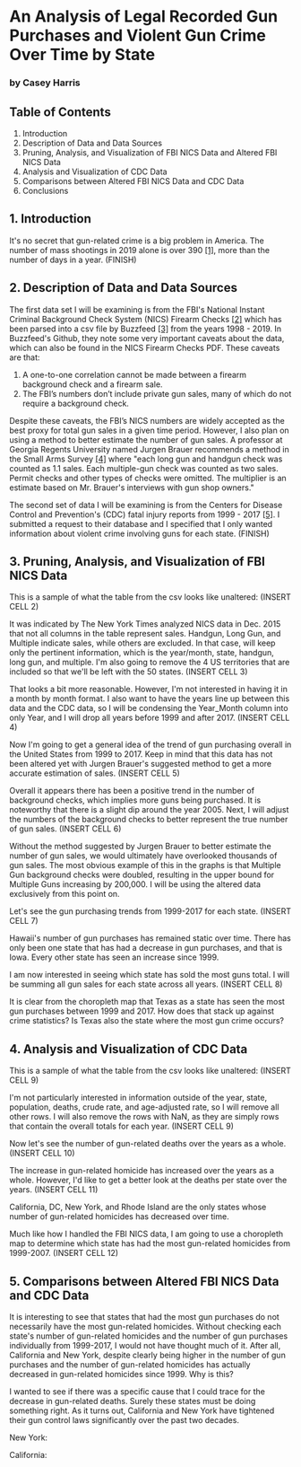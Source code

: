# An Analysis of Legal Recorded Gun Purchases and Violent Gun Crime Over Time by State
### by Casey Harris

## Table of Contents
1. Introduction
2. Description of Data and Data Sources
3. Pruning, Analysis, and Visualization of FBI NICS Data and Altered FBI NICS Data
4. Analysis and Visualization of CDC Data
5. Comparisons between Altered FBI NICS Data and CDC Data
6. Conclusions

## 1. Introduction
It's no secret that gun-related crime is a big problem in America. The number of mass shootings in 2019 alone is over 390 [[1]](https://www.gunviolencearchive.org/), more than the number of days in a year. (FINISH)

## 2. Description of Data and Data Sources
The first data set I will be examining is from the FBI's National Instant Criminal Background Check System (NICS) Firearm Checks [[2]](https://www.fbi.gov/file-repository/nics_firearm_checks_-_month_year_by_state_type.pdf/view) which has been parsed into a csv file by Buzzfeed [[3]](https://github.com/BuzzFeedNews/nics-firearm-background-checks) from the years 1998 - 2019. In Buzzfeed's Github, they note some very important caveats about the data, which can also be found in the NICS Firearm Checks PDF. These caveats are that:

1. A one-to-one correlation cannot be made between a firearm background check and a firearm sale.
2. The FBI’s numbers don’t include private gun sales, many of which do not require a background check.

Despite these caveats, the FBI’s NICS numbers are widely accepted as the best proxy for total gun sales in a given time period. However, I also plan on using a method to better estimate the number of gun sales. A professor at Georgia Regents University named Jurgen Brauer recommends a method in the Small Arms Survey [[4]](http://www.smallarmssurvey.org/fileadmin/docs/F-Working-papers/SAS-WP14-US-Firearms-Industry.pdf) where "each long gun and handgun check was counted as 1.1 sales. Each multiple-gun check was counted as two sales. Permit checks and other types of checks were omitted. The multiplier is an estimate based on Mr. Brauer's interviews with gun shop owners."

The second set of data I will be examining is from the Centers for Disease Control and Prevention's (CDC) fatal injury reports from 1999 - 2017 [[5]](https://www.cdc.gov/injury/wisqars/fatal.html). I submitted a request to their database and I specified that I only wanted information about violent crime involving guns for each state. (FINISH)

## 3. Pruning, Analysis, and Visualization of FBI NICS Data
This is a sample of what the table from the csv looks like unaltered:
(INSERT CELL 2)

It was indicated by The New York Times analyzed NICS data in Dec. 2015 that not all columns in the table represent sales. Handgun, Long Gun, and Multiple indicate sales, while others are excluded. In that case,  will keep only the pertinent information, which is the year/month, state, handgun, long gun, and multiple. I'm also going to remove the 4 US territories that are included so that we'll be left with the 50 states.
(INSERT CELL 3)

That looks a bit more reasonable. However, I'm not interested in having it in a month by month format. I also want to have the years line up between this data and the CDC data, so I will be condensing the Year_Month column into only Year, and I will drop all years before 1999 and after 2017.
(INSERT CELL 4)

Now I'm going to get a general idea of the trend of gun purchasing overall in the United States from 1999 to 2017. Keep in mind that this data has not been altered yet with Jurgen Brauer's suggested method to get a more accurate estimation of sales. 
(INSERT CELL 5)

Overall it appears there has been a positive trend in the number of background checks, which implies more guns being purchased. It is noteworthy that there is a slight dip around the year 2005. Next, I will adjust the numbers of the background checks to better represent the true number of gun sales.
(INSERT CELL 6)

Without the method suggested by Jurgen Brauer to better estimate the number of gun sales, we would ultimately have overlooked thousands of gun sales. The most obvious example of this in the graphs is that Multiple Gun background checks were doubled, resulting in the upper bound for Multiple Guns increasing by 200,000. I will be using the altered data exclusively from this point on.

Let's see the gun purchasing trends from 1999-2017 for each state.
(INSERT CELL 7)

Hawaii's number of gun purchases has remained static over time. There has only been one state that has had a decrease in gun purchases, and that is Iowa. Every other state has seen an increase since 1999.

I am now interested in seeing which state has sold the most guns total. I will be summing all gun sales for each state across all years.
(INSERT CELL 8)

It is clear from the choropleth map that Texas as a state has seen the most gun purchases between 1999 and 2017. How does that stack up against crime statistics? Is Texas also the state where the most gun crime occurs?

## 4. Analysis and Visualization of CDC Data
This is a sample of what the table from the csv looks like unaltered:
(INSERT CELL 9)

I'm not particularly interested in information outside of the year, state, population, deaths, crude rate, and age-adjusted rate, so I will remove all other rows. I will also remove the rows with NaN, as they are simply rows that contain the overall totals for each year.
(INSERT CELL 9)

Now let's see the number of gun-related deaths over the years as a whole.
(INSERT CELL 10)

The increase in gun-related homicide has increased over the years as a whole. However, I'd like to get a better look at the deaths per state over the years.
(INSERT CELL 11)

California, DC, New York, and Rhode Island are the only states whose number of gun-related homicides has decreased over time.

Much like how I handled the FBI NICS data, I am going to use a choropleth map to determine which state has had the most gun-related homicides from 1999-2007.
(INSERT CELL 12)

## 5. Comparisons between Altered FBI NICS Data and CDC Data
It is interesting to see that states that had the most gun purchases do not necessarily have the most gun-related homicides. Without checking each state's number of gun-related homicides and the number of gun purchases individually from 1999-2017, I would not have thought much of it. After all, California and New York, despite clearly being higher in the number of gun purchases and the number of gun-related homicides has actually decreased in gun-related homicides since 1999. Why is this?

I wanted to see if there was a specific cause that I could trace for the decrease in gun-related deaths. Surely these states must be doing something right. As it turns out, California and New York have tightened their gun control laws significantly over the past two decades.

New York:

California:
